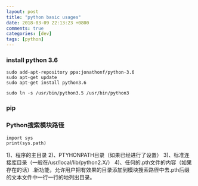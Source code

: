 ```yaml
---
layout: post
title: "python basic usages"
date: 2018-03-09 22:13:23 +0800
comments: true
categories: [dev]
tags: [python]
---
```



### install python 3.6

```
sudo add-apt-repository ppa:jonathonf/python-3.6
sudo apt-get update
sudo apt-get install python3.6

sudo ln -s /usr/bin/python3.5 /usr/bin/python3
```

### pip


### Python搜索模块路径

```
import sys
print(sys.path)
```

1)、程序的主目录
2)、PTYHONPATH目录（如果已经进行了设置）
3)、标准连接库目录（一般在/usr/local/lib/python2.X/）
4)、任何的.pth文件的内容（如果存在的话）.新功能，允许用户把有效果的目录添加到模块搜索路径中去.pth后缀的文本文件中一行一行的地列出目录。
